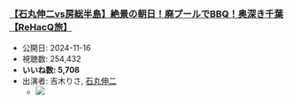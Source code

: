 ### [【石丸伸二vs房総半島】絶景の朝日！廃プールでBBQ！奥深き千葉【ReHacQ旅】](https://www.youtube.com/watch?v=SdPmxChxfZc)
-   公開日: 2024-11-16
-   視聴数: 254,432
-   **いいね数: 5,708**
-   出演者: 吉木りさ, [石丸伸二](/rehacq_fan/people/石丸伸二 "wikilink")
    - [![](https://img.youtube.com/vi/SdPmxChxfZc/hqdefault.jpg)](https://www.youtube.com/watch?v=SdPmxChxfZc)
